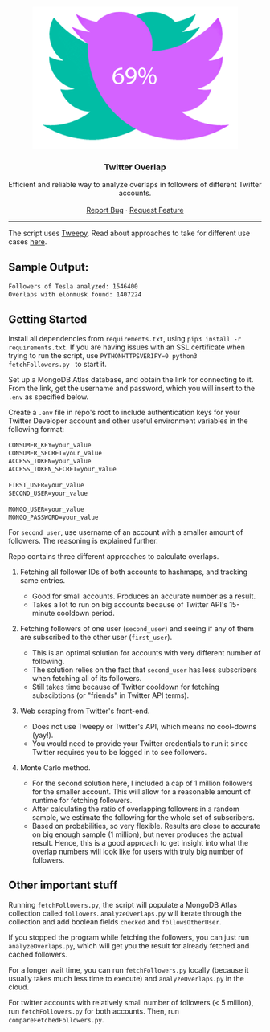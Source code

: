 
<!-- PROJECT LOGO -->

<br />
<p align="center">
  <a href="https://github.com/saydus/twitter-overlap">
    <img src="pics/logo.png" alt="Logo">
  </a>

  <h3 align="center">Twitter Overlap</h3>

  <p align="center">
    Efficient and reliable way to analyze overlaps in followers of different Twitter accounts. 
    <br />
    <br />
    <a href="https://github.com/saydus/twitter-overlap/issues">Report Bug</a>
    ·
    <a href="https://github.com/saydus/twitter-overlap/issues">Request Feature</a>
  </p>
</p>

---

 
The script uses [Tweepy](https://github.com/tweepy/tweepy). Read about approaches to take for different use cases [here](https://docs.google.com/presentation/d/1O3CEgcAUOC1-aQjZ77A3QbBT_meE4uO_xgbYJGdr9Ns/edit?usp=sharing).

## Sample Output:
```
Followers of Tesla analyzed: 1546400
Overlaps with elonmusk found: 1407224
```

## Getting Started
Install all dependencies from `requirements.txt`, using `pip3 install -r requirements.txt`. If you are having issues with an SSL certificate when trying to run the script, use `PYTHONHTTPSVERIFY=0 python3 fetchFollowers.py
` to start it. 

Set up a MongoDB Atlas database, and obtain the link for connecting to it. From the link, get the username and password, which you will insert to the `.env` as specified below.

Create a `.env` file in repo's root to include authentication keys for your Twitter Developer account and other useful environment variables in the following format:
```.env
CONSUMER_KEY=your_value
CONSUMER_SECRET=your_value
ACCESS_TOKEN=your_value
ACCESS_TOKEN_SECRET=your_value

FIRST_USER=your_value
SECOND_USER=your_value

MONGO_USER=your_value
MONGO_PASSWORD=your_value
```
For `second_user`, use username of an account with a smaller amount of followers. The reasoning is explained further.

Repo contains three different approaches to calculate overlaps. 
1. Fetching all follower IDs of both accounts to hashmaps, and tracking same entries.
    * Good for small accounts. Produces an accurate number as a result. 
    * Takes a lot to run on big accounts because of Twitter API's 15-minute cooldown period.
2. Fetching followers of one user (`second_user`) and seeing if any of them are subscribed to the other user (`first_user`). 
    * This is an optimal solution for accounts with very different number of following.
    * The solution relies on the fact that `second_user` has less subscribers when fetching all of its followers.
    * Still takes time because of Twitter cooldown for fetching subscibtions (or "friends" in Twitter API terms).
3. Web scraping from Twitter's front-end.
    * Does not use Tweepy or Twitter's API, which means no cool-downs (yay!).
    * You would need to provide your Twitter credentials to run it since Twitter requires you to be logged in to see followers.

4. Monte Carlo method.
    * For the second solution here, I included a cap of 1 million followers for the smaller account. This will allow for a reasonable amount of runtime for fetching followers.
    * After calculating the ratio of overlapping followers in a random sample, we estimate the following for the whole set of subscribers.
    * Based on probabilities, so very flexible. Results are close to accurate on big enough sample (1 million), but never produces the actual result. Hence, this is a good approach to get insight into what the overlap numbers will look like for users with truly big number of followers.




## Other important stuff
Running `fetchFollowers.py`, the script will populate a MongoDB Atlas collection called `followers`. `analyzeOverlaps.py` will iterate through the collection and add boolean fields `checked` and `followsOtherUser`. 

If you stopped the program while fetching the followers, you can just run `analyzeOverlaps.py`, which will get you the result for already fetched and cached followers. 

For a longer wait time, you can run `fetchFollowers.py` locally (because it usually takes much less time to execute) and `analyzeOverlaps.py` in the cloud.

For twitter accounts with relatively small number of followers (< 5 million), run `fetchFollowers.py` for both accounts. Then, run `compareFetchedFollowers.py`. 
